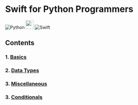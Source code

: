 # Swift for Python Programmers

![Python](https://img.shields.io/badge/python-3670A0?style=for-the-badge&logo=python&logoColor=ffdd54) <img src="https://png.pngtree.com/png-clipart/20190705/original/pngtree-vector-right-arrow-icon-png-image_4231911.jpg" width="25" height="28" /> ![Swift](https://img.shields.io/badge/swift-F54A2A?style=for-the-badge&logo=swift&logoColor=white)

## Contents

### 1. [Basics](./sections/basics-01.md)

### 2. [Data Types](./sections/datatypes-02.md)

### 3. [Miscellaneous](./sections/miscellaneous-03.md)

### 3. [Conditionals](./sections/conditionals-04.md)
